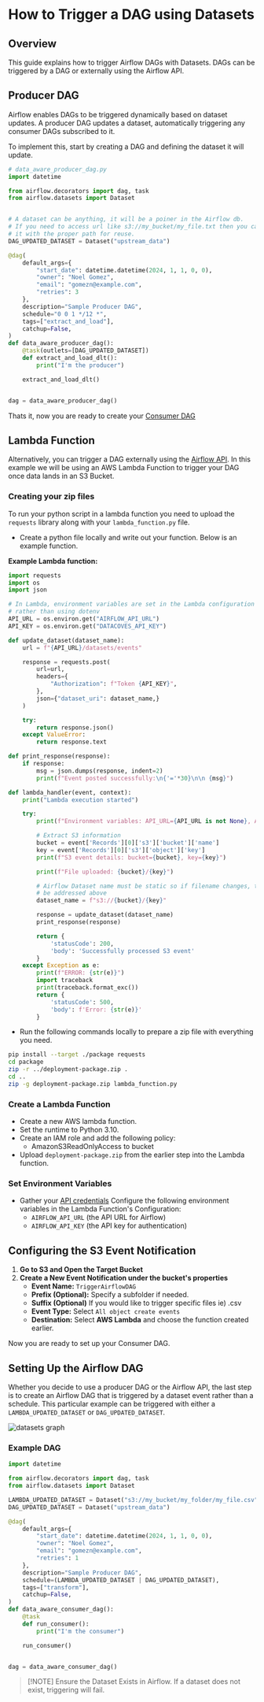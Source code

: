 # How to Trigger a DAG using Datasets

## Overview
This guide explains how to trigger Airflow DAGs with Datasets. DAGs can be triggered by a DAG or externally using the Airflow API. 

## Producer DAG

Airflow enables DAGs to be triggered dynamically based on dataset updates. A producer DAG updates a dataset, automatically triggering any consumer DAGs subscribed to it.

To implement this, start by creating a DAG and defining the dataset it will update.

```python
# data_aware_producer_dag.py
import datetime

from airflow.decorators import dag, task
from airflow.datasets import Dataset


# A dataset can be anything, it will be a poiner in the Airflow db.
# If you need to access url like s3://my_bucket/my_file.txt then you can set
# it with the proper path for reuse.
DAG_UPDATED_DATASET = Dataset("upstream_data")

@dag(
    default_args={
        "start_date": datetime.datetime(2024, 1, 1, 0, 0),
        "owner": "Noel Gomez",
        "email": "gomezn@example.com",
        "retries": 3
    },
    description="Sample Producer DAG",
    schedule="0 0 1 */12 *",
    tags=["extract_and_load"],
    catchup=False,
)
def data_aware_producer_dag():
    @task(outlets=[DAG_UPDATED_DATASET])
    def extract_and_load_dlt():
        print("I'm the producer")

    extract_and_load_dlt()


dag = data_aware_producer_dag()
```

Thats it, now you are ready to create your [Consumer DAG](#setting-up-the-airflow-dag)

## Lambda Function

Alternatively, you can trigger a DAG externally using the [Airflow API](how-tos/airflow/use-airflow-api.md). In this example we will be using an AWS Lambda Function to trigger your DAG once data lands in an S3 Bucket.

### Creating your zip files

To run your python script in a lambda function you need to upload the `requests` library
along with your `lambda_function.py` file.

- Create a python file locally and write out your function. Below is an example function. 

**Example Lambda function:**

```python
import requests
import os
import json

# In Lambda, environment variables are set in the Lambda configuration
# rather than using dotenv
API_URL = os.environ.get("AIRFLOW_API_URL")
API_KEY = os.environ.get("DATACOVES_API_KEY")

def update_dataset(dataset_name):
    url = f"{API_URL}/datasets/events"

    response = requests.post(
        url=url,
        headers={
            "Authorization": f"Token {API_KEY}",
        },
        json={"dataset_uri": dataset_name,}
    )

    try:
        return response.json()
    except ValueError:
        return response.text

def print_response(response):
    if response:
        msg = json.dumps(response, indent=2)
        print(f"Event posted successfully:\n{'='*30}\n\n {msg}")

def lambda_handler(event, context):
    print("Lambda execution started")

    try:
        print(f"Environment variables: API_URL={API_URL is not None}, API_KEY={API_KEY is not None}")

        # Extract S3 information
        bucket = event['Records'][0]['s3']['bucket']['name']
        key = event['Records'][0]['s3']['object']['key']
        print(f"S3 event details: bucket={bucket}, key={key}")

        print(f"File uploaded: {bucket}/{key}")

        # Airflow Dataset name must be static so if filename changes, that would have to
        # be addressed above
        dataset_name = f"s3://{bucket}/{key}"

        response = update_dataset(dataset_name)
        print_response(response)

        return {
            'statusCode': 200,
            'body': 'Successfully processed S3 event'
        }
    except Exception as e:
        print(f"ERROR: {str(e)}")
        import traceback
        print(traceback.format_exc())
        return {
            'statusCode': 500,
            'body': f'Error: {str(e)}'
        }
```

- Run the following commands locally to prepare a zip file with everything you need. 

```bash
pip install --target ./package requests
cd package
zip -r ../deployment-package.zip .
cd ..
zip -g deployment-package.zip lambda_function.py
```

### Create a Lambda Function

- Create a new AWS lambda function.
- Set the runtime to Python 3.10.
- Create an IAM role and add the following policy:
    - AmazonS3ReadOnlyAccess to bucket
- Upload `deployment-package.zip` from the earlier step into the Lambda function.

### Set Environment Variables

   - Gather your [API credentials](how-tos/airflow/use-airflow-api.md#step-1-navigate-to-your-target-environment) Configure the following environment variables in the Lambda Function's Configuration:
     - `AIRFLOW_API_URL` (the API URL for Airflow)
     - `AIRFLOW_API_KEY` (the API key for authentication)

## Configuring the S3 Event Notification

1. **Go to S3 and Open the Target Bucket**
2. **Create a New Event Notification under the bucket's properties**
   - **Event Name:** `TriggerAirflowDAG`
   - **Prefix (Optional):** Specify a subfolder if needed.
   - **Suffix (Optional)** If you would like to trigger specific files ie) .csv
   - **Event Type:** Select `All object create events`
   - **Destination:** Select **AWS Lambda** and choose the function created earlier.

Now you are ready to set up your Consumer DAG.

## Setting Up the Airflow DAG

Whether you decide to use a producer DAG or the Airflow API, the last step is to create an Airflow DAG that is triggered by a dataset event rather than a schedule. This particular example can be triggered with either a `LAMBDA_UPDATED_DATASET` or `DAG_UPDATED_DATASET`.

![datasets graph](assets/datasets_graph.png)

### Example DAG

```python
import datetime

from airflow.decorators import dag, task
from airflow.datasets import Dataset

LAMBDA_UPDATED_DATASET = Dataset("s3://my_bucket/my_folder/my_file.csv")
DAG_UPDATED_DATASET = Dataset("upstream_data")

@dag(
    default_args={
        "start_date": datetime.datetime(2024, 1, 1, 0, 0),
        "owner": "Noel Gomez",
        "email": "gomezn@example.com",
        "retries": 1
    },
    description="Sample Producer DAG",
    schedule=(LAMBDA_UPDATED_DATASET | DAG_UPDATED_DATASET),
    tags=["transform"],
    catchup=False,
)
def data_aware_consumer_dag():
    @task
    def run_consumer():
        print("I'm the consumer")

    run_consumer()


dag = data_aware_consumer_dag()
```


>[!NOTE] Ensure the Dataset Exists in Airflow. If a dataset does not exist, triggering will fail.


